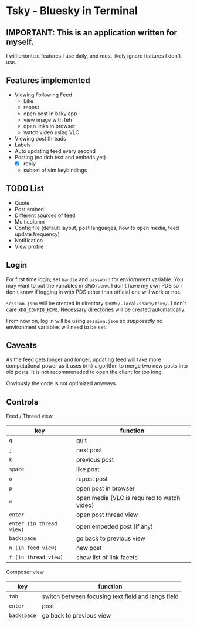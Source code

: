 # Tsky - Bluesky in Terminal

## IMPORTANT: This is an application written for myself.

I will prioritize features I use daily, and most likely ignore features I
don't use.

## Features implemented

- Viewing Following Feed
    - Like
    - repost
    - open post in bsky.app
    - view image with feh
    - open links in browser
    - watch video using VLC
- Viewing post threads
- Labels
- Auto updating feed every second
- Posting (no rich text and embeds yet)
    - [x] reply
    - subset of vim keybindings

## TODO List

- Quote
- Post embed
- Different sources of feed
- Multicolumn
- Config file (default layout, post languages, how to open media, feed update frequency)
- Notification
- View profile

## Login

For first time login, set `handle` and `password` for enviornment variable. You
may want to put the variables in `$PWD/.env`. I don't have my own PDS so I
don't know if logging in with PDS other than official one will work or not.

`session.json` will be created in directory `$HOME/.local/share/tsky/`. I don't
care `XDG_CONFIG_HOME`. Necessary directories will be created automatically.

From now on, log in will be using `session.json` so _supposedly_ no environment
variables will need to be set.

## Caveats

As the feed gets longer and longer, updating feed will take more computational
power as it uses `O(n)` algorithm to merge two new posts into old posts. It is
not recommeneded to open the client for too long.

Obviously the code is not optimized anyways.

## Controls

Feed / Thread view

| key | function |
| - | - |
| `q` | quit |
| `j` | next post |
| `k` | previous post |
| `space` | like post |
| `o` | repost post |
| `p` | open post in browser |
| `m` | open media (VLC is required to watch video) |
| `enter` | open post thread view |
| `enter (in thread view)` | open embeded post (if any) |
| `backspace` | go back to previous view |
| `n (in feed view)` | new post |
| `f (in thread view)` | show list of link facets |

Composer view

| key | function |
| - | - |
| `tab` | switch between focusing text field and langs field |
| `enter` | post |
| `backspace` | go back to previous view |
